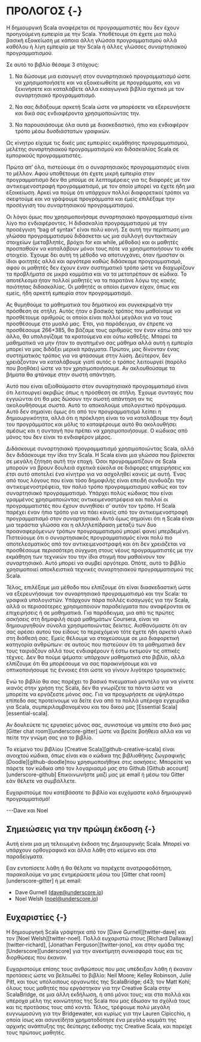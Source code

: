 # ΠΡΟΛΟΓΟΣ {-}

Η δημιουργική Scala αναφέρεται σε προγραμματιστές που δεν έχουν προηγούμενη εμπειρία με την Scala. Υποθέτουμε ότι έχετε μια πολύ βασική εξοικείωση με κάποια άλλη γλώσσα προγραμματισμού αλλά καθόλου ή λίγη εμπειρία με την Scala ή άλλες γλώσσες συναρτησιακού προγραμματισμού.

Σε αυτό το βιβλίο θέσαμε 3 στόχους:

1. Να δώσουμε μια εισαγωγή στον συναρτησιακό προγραμματισμό ώστε να χρησιμοποιήσετε και να εξοικειωθείτε με προγράμματα, και να ξεκινήσετε και καταλάβετε άλλα εισαγωγικά βιβλία σχετικά με τον συναρτησιακό προγραμματισμό.

2. Να σας διδάξουμε αρκετή Scala ώστε να μπορέσετε να εξερευνήσετε και δικά σας ενδιαφέροντα χρησιμοποιώντας την.

3. Να παρουσιάσουμε όλα αυτά με διασκεδαστικό, ήπιο και ενδιαφέρον τρόπο μέσω δυσδιάστατων γραφικών.

Ως κίνητρο είχαμε τις δικές μας εμπειρίες εκμάθησης προγραμματισμού, μελέτης συναρτησιακού προγραμματισμού και διδασκαλίας Scala σε εμπορικούς προγραμματιστές.

Πρώτα απ’ όλα, πιστεύουμε ότι ο συναρτησιακός προγραμματισμός είναι το μέλλον. Αφού υποθέτουμε ότι έχετε μικρή εμπειρία στον προγραμματισμό δεν θα μπούμε σε λεπτομέρειες για τις διαφορές με τον αντικειμενοστραφή προγραμματισμό, με τον οποίο μπορεί να έχετε ήδη μια εξοικείωση. Αρκεί να πούμε ότι υπάρχουν πολλοί διαφορετικοί τρόποι να σκεφτούμε και να γράψουμε προγράμματα και εμείς επιλέξαμε την προσέγγιση του συναρτησιακού προγραμματισμού.

Οι λόγοι όμως που χρησιμοποιήσαμε συναρτησιακό προγραμματισμό είναι λίγο πιο ενδιαφέροντες. Η διδασκαλία προγραμματισμού με την προσέγγιση “bag of syntax” είναι πολύ κοινή. Σε αυτή την περίπτωση μια γλώσσα προγραμματισμού διδάσκεται ως μια συλλογή συντακτικών στοιχείων (μεταβλητές, βρόχοι for και while, μέθοδοι) και οι μαθητές προσπαθούν να καταλάβουν μόνοι τους πότε να χρησιμοποιήσουν το κάθε στοιχείο. Έχουμε δει αυτή τη μέθοδο να αποτυγχάνει, όταν  ήμασταν οι ίδιοι φοιτητές αλλά και αργότερα καθώς διδάσκαμε προγραμματισμό, αφού οι μαθητές δεν έχουν έναν συστηματικό τρόπο ώστε να διαχωρίζουν τα προβλήματα σε μικρά κομμάτια και να τα μετατρέπουν σε κώδικα. Το αποτέλεσμα ήταν πολλοί μαθητές να τα παρατάνε λόγω της κακής ποιότητας διδασκαλίας. Οι μαθητές οι οποίοι έμεναν είχαν, όπως και εμείς, ήδη αρκετή εμπειρία στον προγραμματισμό.

Ας θυμηθούμε τα μαθηματικά του δημοτικού και συγκεκριμένα την πρόσθεση σε στήλη. Αυτός ήταν ο βασικός τρόπος που μαθαίναμε να προσθέτουμε αριθμούς οι οποίοι είναι πολλοί μεγάλοι για να τους προσθέσουμε στο μυαλό μας. Έτσι, για παράδειγμα, αν έπρεπε να προσθέσουμε 266+385, θα βάζαμε τους αριθμούς τον έναν κάτω από τον άλλο, θα υπολογίζαμε τα κρατούμενα και ούτω καθεξής. Μπορεί τα μαθηματικά να μην ήταν το αγαπημένο σας μάθημα αλλά αυτή η εμπειρία μπορεί να μας διδάξει μερικά πράγματα. Πρώτον, μας δίνονταν ένας συστηματικός τρόπος για να φτάσουμε στην λύση. Δεύτερον, δεν χρειάζονταν να καταλάβουμε γιατί αυτός ο τρόπος λειτουργεί (παρόλο που βοηθάει) ώστε να τον χρησιμοποιήσουμε. Αν ακλουθούσαμε τα βήματα θα φτάναμε στην σωστή απάντηση.

Αυτό που είναι αξιοθαύμαστο στον συναρτησιακό προγραμματισμό είναι ότι λειτουργεί ακριβώς όπως η πρόσθεση σε στήλη. Έχουμε συνταγές που εγγυώνται ότι θα μας δώσουν την σωστή απάντηση αν τις ακολουθήσουμε σωστά. Αυτό το αποκαλούμε υπολογιστικό πρόγραμμα. Αυτό δεν σημαίνει όμως ότι από τον προγραμματισμό λείπει η δημιουργικότητα, αλλά ότι η πρόκληση είναι το να καταλάβουμε την δομή του προγράμματος και μόλις το καταφέρουμε αυτό θα ακολουθήσει αμέσως και η συνταγή που πρέπει να χρησιμοποιήσουμε. Ο κώδικας από μόνος του δεν είναι το ενδιαφέρον μέρος.

Διδάσκουμε συναρτησιακό προγραμματισμό χρησιμοποιώντας Scala, αλλά δεν διδάσκουμε την ίδια την Scala. Η Scala είναι μια γλώσσα που βρίσκεται σε μεγάλη ζήτηση αυτή την εποχή. Όσοι προγραμματίζουν σε Scala μπορούν να βρουν δουλειά σχετικά εύκολα σε διάφορες επιχειρήσεις και έτσι αυτό αποτελεί ένα κίνητρο για να ασχοληθεί κανείς με αυτή. Ένας από τους λόγους που είναι τόσο δημοφιλής είναι επειδή συνδυάζει την αντικειμενοστρέφεια, τον παλιό τρόπο προγραμματισμού καθώς και τον συναρτησιακό προγραμματισμό. Υπάρχει πολύς κώδικας που είναι γραμμένος χρησιμοποιώντας αντικειμενοστρέφεια και πολλοί οι προγραμματιστές που έχουν συνηθίσει σ’ αυτόν τον τρόπο. Η Scala παρέχει έναν ήπιο τρόπο για να πάει κανείς από τον αντικειμενοστραφή προγραμματισμό στον συναρτησιακό. Αυτό όμως σημαίνει ότι η Scala είναι μια τεράστια γλώσσα και η αλληλεπίδραση μεταξύ των δυο προαναφερόμενων τρόπων προγραμματισμού μπορεί φανεί μπερδεμένη. Πιστεύουμε ότι ο συναρτησιακός προγραμματισμός είναι πολύ πιο αποτελεσματικός από τον αντικειμενοστραφή και ότι δεν χρειάζεται να προσθέσουμε περισσότερη σύγχυση στους νέους προγραμματιστές με την εκμάθηση των τεχνικών του την ίδια στιγμή που μαθαίνουν τον συναρτησιακό. Αυτό μπορεί να συμβεί αργότερα. Οπότε, αυτό το βιβλίο χρησιμοποιεί αποκλειστικά τεχνικές συναρτησιακού προγραμματισμού της Scala.

Τέλος, επιλέξαμε μια μέθοδο που ελπίζουμε ότι είναι διασκεδαστική ώστε να εξερευνήσουμε τον συναρτησιακό προγραμματισμό και την Scala: τα γραφικά υπολογιστών. Υπάρχουν πάρα πολλές εισαγωγές για την Scala, αλλά οι περισσότερες χρησιμοποιούν παραδείγματα που αναφέρονται σε επιχειρήσεις ή σε μαθηματικά. Για παράδειγμα, μια από τις πρώτες ασκήσεις στη δημοφιλή σειρά μαθημάτων Coursera, είναι να  δημιουργηθούν σύνολα χρησιμοποιώντας δείκτες. Αισθανόμαστε ότι αν σας αρέσει αυτού του είδους το περιεχόμενο τότε έχετε ήδη αρκετό υλικό στη διάθεσή σας. Εμείς θέλουμε να στοχεύσουμε σε μια διαφορετική κατηγορία ανθρώπων: σε αυτούς που πιστεύουν ότι τα μαθηματικά δεν τους ταιριάζουν αλλά τους ενδιαφέρουν ή έστω εκτιμούν τις οπτικές τέχνες. Δεν θα πούμε ψέματα: υπάρχουν μαθηματικά στο βιβλίο, αλλά ελπίζουμε ότι θα μπορέσουμε να σας παρακινήσουμε και να οπτικοποιήσουμε τις έννοιες έτσι ώστε να γίνουν λιγότερο τρομακτικές.

Ενώ το βιβλίο θα σας παρέχει το βασικό πνευματικό μοντέλο για να γίνετε ικανός στην χρήση της Scala, δεν θα γνωρίζετε τα πάντα ώστε να μπορείτε να εργάζεστε μόνος σας. Για να προχωρήσετε σε υψηλότερο επίπεδο σας προτείνουμε να δείτε ένα από τα πολλά υπέροχα εγχειρίδια για Scala, συμπεριλαμβανομένου και του δικού μας [Essential Scala][essential-scala].

Αν δουλεύετε τις εργασίες μόνος σας, συνιστούμε να μπείτε στο δικό μας [Gitter chat room][underscore-gitter] ώστε να βρείτε βοήθεια αλλά και να πείτε την γνώμη σας για το βιβλίο.

Το κείμενο του βιβλίου [Creative Scala][github-creative-scala] είναι ανοιχτού κώδικα, όπως είναι και ο κώδικα της βιβλιοθήκης ζωγραφικής [Doodle][github-doodle]που χρησιμοποιήθηκε στις ασκήσεις. Μπορείτε να πάρετε τον κώδικα από τον λογαριασμό μας στο Github [Github account][underscore-github] Επικοινωνήστε μαζί μας με email ή μέσω του Gitter εάν θέλετε να συμβάλλετε.

Ευχαριστούμε που κατεβάσατε το βιβλίο και ευχόμαστε καλό δημιουργικό προγραμματισμό!

---Dave και Noel

## Σημειώσεις για την πρώιμη έκδοση {-}

<div class="callout callout-danger">
Αυτή είναι μια μη τελειωμένη έκδοση της Δημιουργικής Scala.
Μπορεί να υπάρχουν ορθογραφικά και άλλα λάθη στο κείμενο και στα παραδείγματα.

Εαν εντοπίσετε λάθη ή θα θέλατε να παρέχετε ανατροφοδότηση, παρακαλούμε να μας ενημερώσετε μέσω του [Gitter chat room][underscore-gitter]
ή με email:

 - Dave Gurnell ([dave@underscore.io](mailto:dave@underscore.io))
 - Noel Welsh ([noel@underscore.io](mailto:noel@underscore.io))
</div>

## Ευχαριστίες {-}

Η δημιουργηκή Scala γράφτηκε από τον [Dave Gurnell][twitter-dave] και τον [Noel Welsh][twitter-noel]. Πολλά ευχαριστώ στους [Richard Dallaway][twitter-richard], [Jonathan Ferguson][twitter-jono], και στην ομάδα της [Underscore][underscore] για την ανεκτίμητη συνεισφορά τους και τις διορθώσεις που έκαναν.

Ευχαριστούμε επίσης τους ανθρώπους που μας υπέδειξαν λάθη ή έκαναν προτάσεις ώστε να βελτιωθεί το βιβλίο: Neil Moore; Kelley Robinson, Julie Pitt, και τους υπόλοιπους οργανωτές της ScalaBridge; d43; τον Matt Kohl; όλους τους μαθητές που εργάστηκαν για την Creative Scala στην ScalaBridge, σε μια άλλη εκδήλωση, ή από μόνοι τους; και στα πολλά και υπέροχα μέλη της κοινώτητας της Scala που μας έδωσαν τα σχόλιά τους και τις προτάσεις τους από κοντά. Τέλος, τρέφουμε πολύ μεγάλη ευγνωμοσύνη για την Bridgewater, και κυρίως για την Lauren Cipicchio, η οποία ίσως και ασυνείδητα χρηματοδότησε ένα μεγάλο κομμάτι της αρχικής ανάπτυξης της δεύτερης έκδοσης της Creative Scala, και παρείχε τους πρώτους μαθητές.
